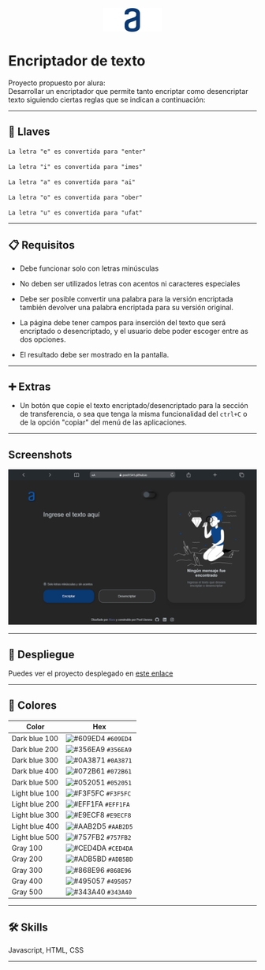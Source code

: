 
<div align='center'>
  <img alt='Logo' src='https://github.com/Pool1541/encriptador-de-texto/blob/main/assets/images/Logo.png'>
</div>

# Encriptador de texto

Proyecto propuesto por alura: <br>
Desarrollar un encriptador que permite tanto encriptar como desencriptar texto siguiendo ciertas reglas que se indican a continuación:<br>

---

## :key: Llaves

`La letra "e" es convertida para "enter"`

`La letra "i" es convertida para "imes"`

`La letra "a" es convertida para "ai"`

`La letra "o" es convertida para "ober"`

`La letra "u" es convertida para "ufat"`

---

## :clipboard: Requisitos

- Debe funcionar solo con letras minúsculas

- No deben ser utilizados letras con acentos ni caracteres especiales

- Debe ser posible convertir una palabra para la versión encriptada también devolver una palabra encriptada para su versión original. 

- La página debe tener campos para 
inserción del texto que será encriptado o desencriptado, y el usuario debe poder escoger entre as dos opciones.

- El resultado debe ser mostrado en la pantalla.

---

## :heavy_plus_sign: Extras

- Un botón que copie el texto encriptado/desencriptado para la sección de transferencia, o sea que tenga la misma funcionalidad del `ctrl+C` o de la opción "copiar" del menú de las aplicaciones.

---

## Screenshots

![App Screenshot](https://github.com/Pool1541/encriptador-de-texto/blob/main/assets/images/Desktop.png)

---

## :rocket: Despliegue

Puedes ver el proyecto desplegado en [este enlace](https://pool1541.github.io/encriptador-de-texto/)

---

## :art: Colores

| Color             | Hex                                                                |
| ----------------- | ------------------------------------------------------------------ |
| Dark blue 100 | ![#609ED4](https://placehold.co/15x15/609ED4/609ED4.png) `#609ED4` |
| Dark blue 200 | ![#356EA9](https://placehold.co/15x15/356EA9/356EA9.png) `#356EA9` |
| Dark blue 300 | ![#0A3871](https://placehold.co/15x15/0A3871/0A3871.png) `#0A3871` |
| Dark blue 400 | ![#072B61](https://placehold.co/15x15/072B61/072B61.png) `#072B61` |
| Dark blue 500 | ![#052051](https://placehold.co/15x15/052051/052051.png) `#052051` |
| Light blue 100 | ![#F3F5FC](https://placehold.co/15x15/F3F5FC/F3F5FC.png) `#F3F5FC` |
| Light blue 200 | ![#EFF1FA](https://placehold.co/15x15/EFF1FA/EFF1FA.png) `#EFF1FA` |
| Light blue 300 | ![#E9ECF8](https://placehold.co/15x15/E9ECF8/E9ECF8.png) `#E9ECF8` |
| Light blue 400 | ![#AAB2D5](https://placehold.co/15x15/AAB2D5/AAB2D5.png) `#AAB2D5` |
| Light blue 500 | ![#757FB2](https://placehold.co/15x15/757FB2/757FB2.png) `#757FB2` |
| Gray 100 | ![#CED4DA](https://placehold.co/15x15/CED4DA/CED4DA.png) `#CED4DA` |
| Gray 200 | ![#ADB5BD](https://placehold.co/15x15/ADB5BD/ADB5BD.png) `#ADB5BD` |
| Gray 300 | ![#868E96](https://placehold.co/15x15/868E96/868E96.png) `#868E96` |
| Gray 400 | ![#495057](https://placehold.co/15x15/495057/495057.png) `#495057` |
| Gray 500 | ![#343A40](https://placehold.co/15x15/343A40/343A40.png) `#343A40` |



---

## 🛠 Skills

Javascript, HTML, CSS <br>

---

